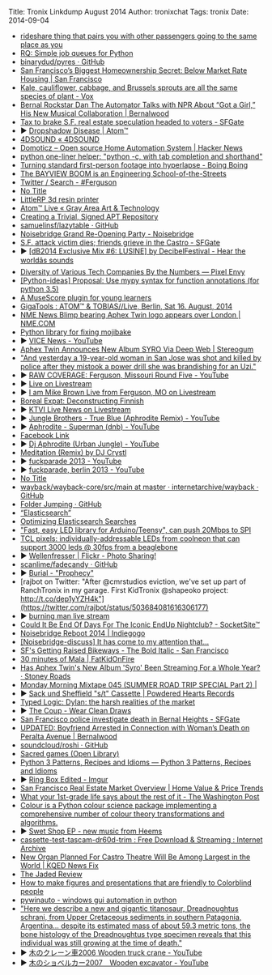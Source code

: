 Title:  Tronix Linkdump August 2014
Author: tronixchat
Tags:   tronix
Date:   2014-09-04

- [rideshare thing that pairs you with other passengers going to the same place as you](http://www.takehitch.com)
- [RQ: Simple job queues for Python](http://python-rq.org)
- [binarydud/pyres · GitHub](https://github.com/binarydud/pyres)
- [San Francisco’s Biggest Homeownership Secret: Below Market Rate Housing |  San Francisco](http://brokeassstuart.com/sf/2014/07/31/san-franciscos-biggest-homeownership-secret-below-market-rate-housing/)
- [Kale, cauliflower, cabbage, and Brussels sprouts are all the same species of plant - Vox](http://www.vox.com/xpress/2014/8/6/5974989/kale-cauliflower-cabbage-broccoli-same-plant)
- [Bernal Rockstar Dan The Automator Talks with NPR About “Got a Girl,” His New Musical Collaboration  | Bernalwood](https://bernalwood.wordpress.com/2014/08/08/bernal-rockstar-dan-the-automator-talks-with-npr-about-got-a-girl-his-new-musical-collaboration/)
- [Tax to brake S.F. real estate speculation headed to voters - SFGate](http://www.sfgate.com/politics/article/Tax-to-brake-S-F-real-estate-speculation-headed-5558857.php)
- <span class='embed_button'>&#9654;</span> [Dropshadow Disease | Atom™](https://atomtm.bandcamp.com/album/dropshadow-disease)
- [4DSOUND «  4DSOUND](http://4dsound.net/overview/)
- [Domoticz – Open source Home Automation System | Hacker News](https://news.ycombinator.com/item?id=8152714)
- [python one-liner helper: "python -c, with tab completion and shorthand"](https://github.com/Russell91/pythonpy)
- [Turning standard first-person footage into hyperlapse - Boing Boing](http://boingboing.net/2014/08/11/turning-standard-first-person.html)
- [The BAYVIEW BOOM is an Engineering School-of-the-Streets](http://www.bayviewboom.org)
- [Twitter / Search - #Ferguson](https://twitter.com/search?v=stream&q=%23Ferguson&mode=photos)
- [No Title](http://geer.tinho.net/geer.blackhat.6viii14.txt)
- [LittleRP 3d resin printer](http://www.littlerp.com/)
- [Atom™ Live «  Gray Area Art & Technology](http://grayarea.org/event/atom-live/)
- [Creating a Trivial, Signed APT Repository](http://bitstream.io/creating-a-trivial-signed-apt-repository.html)
- [samuelinsf/lazytable · GitHub](https://github.com/samuelinsf/lazytable)
- [Noisebridge Grand Re-Opening Party - Noisebridge](https://noisebridge.net/wiki/Noisebridge_Grand_Re-Opening_Party)
- [S.F. attack victim dies; friends grieve in the Castro - SFGate](http://www.sfgate.com/crime/article/Vigil-planned-for-San-Francisco-beating-victim-5686690.php)
- <span class='embed_button'>&#9654;</span> [[dB2014 Exclusive Mix #6: LUSINE] by DecibelFestival - Hear the worldâs sounds](https://soundcloud.com/decibelfestival/lusine-db-mix/s-PL1l8)
- [Diversity of Various Tech Companies By the Numbers —  Pixel Envy](http://pxlnv.com/blog/tech-company-diversity-stats/)
- [[Python-ideas] Proposal: Use mypy syntax for function annotations (for python 3.5)](https://mail.python.org/pipermail/python-ideas/2014-August/028618.html)
- [A MuseScore plugin for young learners](https://github.com/rajbot/musescore_color_notes_high_contrast)
- [GigaTools : ATOM™ & TOBIAS//Live, Berlin, Sat 16. August, 2014](http://gigs.gigatools.com/gig/289176)
- [NME News Blimp bearing Aphex Twin logo appears over London | NME.COM](http://www.nme.com/news/aphex-twin--2/79205)
- [Python library for fixing mojibake](https://github.com/LuminosoInsight/python-ftfy)
- <span class='embed_button'>&#9654;</span> [VICE News - YouTube](https://www.youtube.com/vicenews)
- [Aphex Twin Announces New Album SYRO Via Deep Web | Stereogum](http://www.stereogum.com/1699431/aphex-twin-announces-new-album-syro-via-deep-web/news/)
- ["And yesterday a 19-year-old woman in San Jose was shot and killed by police after they mistook a power drill she was brandishing for an Uzi."](http://reason.com/blog/2014/08/15/cops-shoot-19-year-old-san-jose-woman-af)
- <span class='embed_button'>&#9654;</span> [RAW COVERAGE: Ferguson, Missouri Round Five - YouTube](https://www.youtube.com/watch?v=CmqHVKNZkhM)
- <span class='embed_button'>&#9654;</span> [Live on Livestream](http://new.livestream.com/timcast/news)
- <span class='embed_button'>&#9654;</span> [I am Mike Brown Live from Ferguson, MO on Livestream](http://new.livestream.com/accounts/9035483/events/3271930)
- [Boreal Expat: Deconstructing Finnish](http://borealexpat.blogspot.com/2014/08/deconstructing-finnish.html)
- <span class='embed_button'>&#9654;</span> [KTVI Live News on Livestream](http://new.livestream.com/ktvi/live)
- <span class='embed_button'>&#9654;</span> [Jungle Brothers - True Blue (Aphrodite Remix) - YouTube](http://www.youtube.com/watch?v=c1RpjTum9nU)
- <span class='embed_button'>&#9654;</span> [Aphrodite - Superman (dnb) - YouTube](https://www.youtube.com/watch?v=dUDGAVNegwk)
- [Facebook Link](https://www.facebook.com/groups/195082833944478/)
- <span class='embed_button'>&#9654;</span> [Dj Aphrodite (Urban Jungle) - YouTube](https://www.youtube.com/watch?v=vAvMWbHuFZI)
- [Meditation (Remix) by DJ Crystl](https://www.facebook.com/photo.php?v=201390293229094&set=vb.100000743737441&type=2&theater)
- <span class='embed_button'>&#9654;</span> [fuckparade 2013 - YouTube](https://www.youtube.com/watch?v=5eszLJxfHfI)
- <span class='embed_button'>&#9654;</span> [fuckparade, berlin 2013 - YouTube](https://www.youtube.com/watch?v=ttVdEF4cZJA)
- [No Title](http://www.turus.net/media/reviews/photos/original/b3/b2/af/006-83-1388671958.jpg)
- [wayback/wayback-core/src/main at master · internetarchive/wayback · GitHub](https://github.com/internetarchive/wayback/tree/master/wayback-core/src/main)
- [Folder Jumping · GitHub](https://github.com/blog/1877-folder-jumping)
- [“Elasticsearch”](https://www.found.no/tag/Elasticsearch/)
- [Optimizing Elasticsearch Searches](https://www.found.no/foundation/optimizing-elasticsearch-searches/)
- ["Fast, easy LED library for Arduino/Teensy", can push 20Mbps to SPI](http://fastled.io/)
- [TCL pixels: individually-addressable LEDs from coolneon that can support 3000 leds @ 30fps from a beaglebone](http://www.coolneon.com/tutorials-2/total-control-lighting/total-control-lighting-faq/)
- <span class='embed_button'>&#9654;</span> [Wellenfresser | Flickr - Photo Sharing!](https://www.flickr.com/photos/mangtronix/14327288250)
- [scanlime/fadecandy · GitHub](https://github.com/scanlime/fadecandy)
- <span class='embed_button'>&#9654;</span> [Burial - "Prophecy"](https://www.youtube.com/watch?v=GLoNTKWWPkc)
- [rajbot on Twitter: "After @cmrstudios eviction, we've set up part of RanchTronix in my garage. First KidTronix @shapeoko project: http://t.co/dep1yYZH4k"](https://twitter.com/rajbot/status/503684081616306177)
- <span class='embed_button'>&#9654;</span> [burning man live stream](http://www.ustream.tv/burningman)
- [Could It Be End Of Days For The Iconic EndUp Nightclub? - SocketSite™](http://www.socketsite.com/archives/2014/08/endups-building-now-market-well.html)
- [Noisebridge Reboot 2014 | Indiegogo](https://www.indiegogo.com/projects/noisebridge-reboot-2014#home)
- [[Noisebridge-discuss] It has come to my attention that...](https://www.noisebridge.net/pipermail/noisebridge-discuss/2013-June/037528.html)
- [SF's Getting Raised Bikeways - The Bold Italic - San Francisco](http://www.thebolditalic.com/articles/5677-sfs-getting-raised-bikeways)
- [30 minutes of Mala | FatKidOnFire](http://www.fatkidonfire.com/mixtapes/30-minutes-mala/)
- [Has Aphex Twin's New Album 'Syro' Been Streaming For a Whole Year? · Stoney Roads](http://stoneyroads.com/2014/08/has-aphex-twins-new-album-syro-been-streaming-for-a-whole-year)
- [Monday Morning Mixtape 045 (SUMMER ROAD TRIP SPECIAL Part 2) |](http://www.stampthewax.com/2014/08/11/monday-morning-mixtape-045-summer-road-trip-special-part-2/)
- <span class='embed_button'>&#9654;</span> [Sack und Sheffield "s/t" Cassette | Powdered Hearts Records](https://powderedheartsrecords.bandcamp.com/album/sack-und-sheffield-s-t-cassette)
- [Typed Logic: Dylan: the harsh realities of the market](http://logicaltypes.blogspot.com/2014/08/dylan-harsh-realities-of-market.html)
- <span class='embed_button'>&#9654;</span> [The Coup - Wear Clean Draws](https://www.youtube.com/watch?v=fPMmsUICHNE)
- [San Francisco police investigate death in Bernal Heights - SFGate](http://www.sfgate.com/crime/article/San-Francisco-police-investigate-death-in-Bernal-5713806.php?cmpid=twitter-mobile)
- [UPDATED: Boyfriend Arrested in Connection with Woman’s Death on Peralta Avenue | Bernalwood](http://bernalwood.wordpress.com/2014/08/27/boyfriend-arrested-in-connection-with-womans-death-on-peralta-avenue/)
- [soundcloud/roshi · GitHub](https://github.com/soundcloud/roshi)
- [Sacred games (Open Library)](https://openlibrary.org/works/OL1051312W/Sacred_games)
- [Python 3 Patterns, Recipes and Idioms — Python 3 Patterns, Recipes and Idioms](http://python-3-patterns-idioms-test.readthedocs.org/en/latest/)
- <span class='embed_button'>&#9654;</span> [Ring Box Edited - Imgur](https://imgur.com/a/3Mu8J)
- [San Francisco Real Estate Market Overview | Home Value & Price Trends](http://www.paragon-re.com/Market_overview/)
- [What your 1st-grade life says about the rest of it - The Washington Post](http://www.washingtonpost.com/blogs/wonkblog/wp/2014/08/29/what-your-1st-grade-life-says-about-the-rest-of-it)
- [Colour is a Python colour science package implementing a comprehensive number of colour theory transformations and algorithms.](http://colour-science.org/)
- <span class='embed_button'>&#9654;</span> [Swet Shop EP - new music from Heems](https://soundcloud.com/greedheadmusic/sets/swet-shop-ep)
- [cassette-test-tascam-dr60d-trim : Free Download & Streaming : Internet Archive](https://archive.org/details/cassette-test-tascam-dr60d-trim)
- [New Organ Planned For Castro Theatre Will Be Among Largest in the World | KQED News Fix](http://blogs.kqed.org/newsfix/2014/08/28/fundriasing-underway-for-new-organ-castro-theatre/)
- [The Jaded Review](http://www.thejadedreview.com/)
- [How to make figures and presentations that are friendly to Colorblind people](http://jfly.iam.u-tokyo.ac.jp/color/)
- [pywinauto - windows gui automation in python](https://code.google.com/p/pywinauto/)
- ["Here we describe a new and gigantic titanosaur, Dreadnoughtus schrani, from Upper Cretaceous sediments in southern Patagonia, Argentina… despite its estimated mass of about 59.3 metric tons, the bone histology of the Dreadnoughtus type specimen reveals that this individual was still growing at the time of death."](http://www.nature.com/srep/2014/140904/srep06196/full/srep06196.html)
- <span class='embed_button'>&#9654;</span> [木のクレーン車2006 Wooden truck crane - YouTube](https://www.youtube.com/watch?v=rSlEbsBxuIE&list=TLhk0qIAy0uW5P-EQL-Qz4YDv6CMysCoQe)
- <span class='embed_button'>&#9654;</span> [木のショベルカー2007　Wooden excavator - YouTube](https://www.youtube.com/watch?v=GR9MpJy0E6g&list=TLZAiU7-d3U_lmpU9csfiq5KV9u3vR5P6P&index=1)
